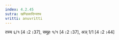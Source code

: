 ```yaml
---
index: 4.2.45
sutra: खण्डिकादिभ्यश्च
vritti: anuvritti
---
```


  तस्य  ६/१  [4।2।37], समूहः  १/१ [4।2।37], अञ् 1/1 [4।2।44]